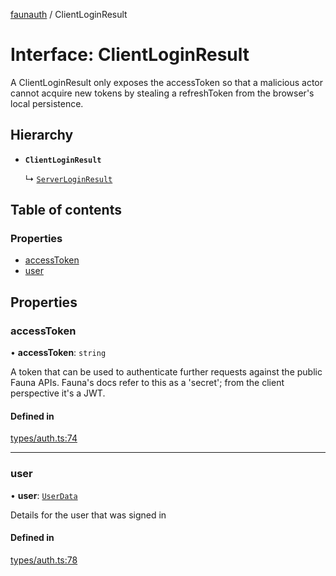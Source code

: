 [faunauth](../index.md) / ClientLoginResult

# Interface: ClientLoginResult

A ClientLoginResult only exposes the accessToken so that a malicious actor cannot acquire new
tokens by stealing a refreshToken from the browser's local persistence.

## Hierarchy

- **`ClientLoginResult`**

  ↳ [`ServerLoginResult`](ServerLoginResult.md)

## Table of contents

### Properties

- [accessToken](ClientLoginResult.md#accesstoken)
- [user](ClientLoginResult.md#user)

## Properties

### accessToken

• **accessToken**: `string`

A token that can be used to authenticate further requests against the public Fauna APIs.
Fauna's docs refer to this as a 'secret'; from the client perspective it's a JWT.

#### Defined in

[types/auth.ts:74](https://github.com/alexnitta/faunauth/blob/d68d595/src/types/auth.ts#L74)

___

### user

• **user**: [`UserData`](UserData.md)

Details for the user that was signed in

#### Defined in

[types/auth.ts:78](https://github.com/alexnitta/faunauth/blob/d68d595/src/types/auth.ts#L78)

